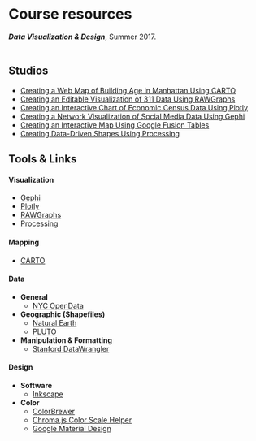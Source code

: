 # Course resources
***Data Visualization &amp; Design***, Summer 2017.<br/><br/>

## Studios
* [Creating a Web Map of Building Age in Manhattan Using CARTO](https://github.com/emilyfuhrman/datavis_design/blob/master/2017_Summer/Studios/01_Creating_a_Web_Map_of_Building_Age_in_Manhattan_Using_CARTO.md)
* [Creating an Editable Visualization of 311 Data Using RAWGraphs](https://github.com/emilyfuhrman/datavis_design/blob/master/2017_Summer/Studios/02_Creating_an_Editable_Visualization_of_311_Data_Using_RAWGraphs.md)
* [Creating an Interactive Chart of Economic Census Data Using Plotly](https://github.com/emilyfuhrman/datavis_design/blob/master/2017_Summer/Studios/03_Creating_an_Interactive_Chart_of_Economic_Census_Data_Using_Plotly.md)
* [Creating a Network Visualization of Social Media Data Using Gephi](https://github.com/emilyfuhrman/datavis_design/blob/master/2017_Summer/Studios/04_Creating_a_Network_Visualization_of_Social_Media_Data_Using_Gephi.md)
* [Creating an Interactive Map Using Google Fusion Tables](https://github.com/emilyfuhrman/datavis_design/blob/master/2017_Summer/Studios/05_Creating_an_Interactive_Map_Using_Google_Fusion_Tables.md)
* [Creating Data-Driven Shapes Using Processing](https://github.com/emilyfuhrman/datavis_design/blob/master/2017_Summer/Studios/06_Creating_Data-Driven_Shapes_Using_Processing.md)

## Tools &amp; Links

#### Visualization
* [Gephi](https://gephi.org/)
* [Plotly](https://plot.ly/)
* [RAWGraphs](http://app.rawgraphs.io/)
* [Processing](https://processing.org/)

#### Mapping
* [CARTO](carto.com)

#### Data
* **General**
	* [NYC OpenData](https://opendata.cityofnewyork.us/)
* **Geographic (Shapefiles)**
	* [Natural Earth](http://www.naturalearthdata.com/downloads/)
	* [PLUTO](https://www1.nyc.gov/site/planning/data-maps/open-data/dwn-pluto-mappluto.page)
* **Manipulation &amp; Formatting**
	* [Stanford DataWrangler](http://vis.stanford.edu/wrangler/app/)

#### Design
* **Software**
  * [Inkscape](https://inkscape.org/en/)
* **Color**
  * [ColorBrewer](http://colorbrewer2.org/)
  * [Chroma.js Color Scale Helper](https://gka.github.io/palettes/)
  * [Google Material Design](https://material.io/guidelines/style/color.html#color-color-palette)